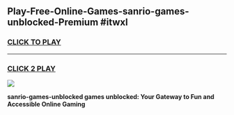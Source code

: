 
## Play-Free-Online-Games-sanrio-games-unblocked-Premium #itwxl
<h3>
<a href="https://premium.freeplayer.one?title=sanrio-games-unblocked&ref=8M">CLICK TO PLAY</a></h3>
<hr>

<h3>
<a href="https://premium.freeplayer.one?title=sanrio-games-unblocked&ref=8M">CLICK 2 PLAY</a>
  
</h3>

<a href="https://premium.freeplayer.one?title=sanrio-games-unblocked&ref=8M"><img src="https://clearcache.store/games.png"></a>


**sanrio-games-unblocked games unblocked: Your Gateway to Fun and Accessible Online Gaming**
